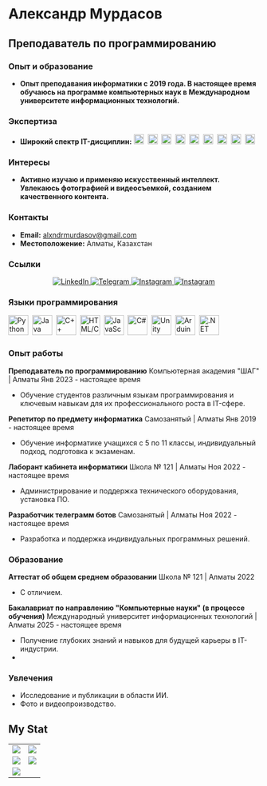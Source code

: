 # Александр Мурдасов
## Преподаватель по программированию

### Опыт и образование

- **Опыт преподавания информатики с 2019 года. В настоящее время обучаюсь на программе компьютерных наук в Международном университете информационных технологий.**

### Экспертиза

- **Широкий спектр IT-дисциплин:**
  <img src="https://cdn.jsdelivr.net/gh/devicons/devicon/icons/python/python-original.svg" title="Python" width="20" height="20"/>&nbsp;
  <img src="https://cdn.jsdelivr.net/gh/devicons/devicon/icons/java/java-original.svg" title="Java" width="20" height="20"/>&nbsp;
  <img src="https://cdn.jsdelivr.net/gh/devicons/devicon/icons/cplusplus/cplusplus-original.svg" title="C++" width="20" height="20"/>&nbsp;
  <img src="https://cdn.jsdelivr.net/gh/devicons/devicon/icons/html5/html5-original.svg" title="HTML/CSS" width="20" height="20"/>&nbsp;
  <img src="https://cdn.jsdelivr.net/gh/devicons/devicon/icons/javascript/javascript-original.svg" title="JavaScript" width="20" height="20"/>&nbsp;
  <img src="https://cdn.jsdelivr.net/gh/devicons/devicon/icons/csharp/csharp-original.svg" title="C#" width="20" height="20"/>&nbsp;
  <img src="https://cdn.jsdelivr.net/gh/devicons/devicon/icons/unity/unity-original.svg" title="Unity" width="20" height="20"/>&nbsp;
  <img src="https://cdn.jsdelivr.net/gh/devicons/devicon/icons/arduino/arduino-original.svg" title="Arduino" width="20" height="20"/>&nbsp;
  <img src="https://cdn.jsdelivr.net/gh/devicons/devicon/icons/dot-net/dot-net-original.svg" title=".NET Framework" width="20" height="20"/>&nbsp;

### Интересы

- **Активно изучаю и применяю искусственный интеллект. Увлекаюсь фотографией и видеосъемкой, созданием качественного контента.**

### Контакты

- **Email:** alxndrmurdasov@gmail.com
- **Местоположение:** Алматы, Казахстан

### Ссылки

<div id="socials" align="center">
    <a href="https://www.linkedin.com/in/alexander-murdasov-51066b204/">
        <img src="https://img.shields.io/badge/LinkedIn-blue?style=for-the-badge&logo=linkedin&logoColor=white" alt="LinkedIn"/>
    </a>
    <a href="https://t.me/Allexndr">
        <img src="https://img.shields.io/badge/Telegram-blue?style=for-the-badge&logo=telegram&logoColor=white" alt="Telegram"/>
    </a>
    <a href="https://www.instagram.com/sane4.k/">
        <img src="https://img.shields.io/badge/Instagram-blue?style=for-the-badge&logo=instagram&logoColor=white" alt="Instagram"/>
    </a>
    <a href="https://www.instagram.com/phot4.k/">
        <img src="https://img.shields.io/badge/Instagram-blue?style=for-the-badge&logo=instagram&logoColor=white" alt="Instagram"/>
    </a>
</div>

### Языки программирования

<img src="https://cdn.jsdelivr.net/gh/devicons/devicon/icons/python/python-original.svg" title="Python" width="40" height="40"/>&nbsp;
<img src="https://cdn.jsdelivr.net/gh/devicons/devicon/icons/java/java-original.svg" title="Java" width="40" height="40"/>&nbsp;
<img src="https://cdn.jsdelivr.net/gh/devicons/devicon/icons/cplusplus/cplusplus-original.svg" title="C++" width="40" height="40"/>&nbsp;
<img src="https://cdn.jsdelivr.net/gh/devicons/devicon/icons/html5/html5-original.svg" title="HTML/CSS" width="40" height="40"/>&nbsp;
<img src="https://cdn.jsdelivr.net/gh/devicons/devicon/icons/javascript/javascript-original.svg" title="JavaScript" width="40" height="40"/>&nbsp;
<img src="https://cdn.jsdelivr.net/gh/devicons/devicon/icons/csharp/csharp-original.svg" title="C#" width="40" height="40"/>&nbsp;
<img src="https://cdn.jsdelivr.net/gh/devicons/devicon/icons/unity/unity-original.svg" title="Unity" width="40" height="40"/>&nbsp;
<img src="https://cdn.jsdelivr.net/gh/devicons/devicon/icons/arduino/arduino-original.svg" title="Arduino" width="40" height="40"/>&nbsp;
<img src="https://cdn.jsdelivr.net/gh/devicons/devicon/icons/dot-net/dot-net-original.svg" title=".NET Framework" width="40" height="40"/>&nbsp;

### Опыт работы

**Преподаватель по программированию**
Компьютерная академия "ШАГ" | Алматы
Янв 2023 - настоящее время
- Обучение студентов различным языкам программирования и ключевым навыкам для их профессионального роста в IT-сфере.

**Репетитор по предмету информатика**
Самозанятый | Алматы
Янв 2019 - настоящее время
- Обучение информатике учащихся с 5 по 11 классы, индивидуальный подход, подготовка к экзаменам.

**Лаборант кабинета информатики**
Школа № 121 | Алматы
Ноя 2022 - настоящее время
- Администрирование и поддержка технического оборудования, установка ПО.

**Разработчик телеграмм ботов**
Самозанятый | Алматы
Ноя 2022 - настоящее время
- Разработка и поддержка индивидуальных программных решений.

### Образование

**Аттестат об общем среднем образовании**
Школа № 121 | Алматы
2022
- С отличием.

**Бакалавриат по направлению "Компьютерные науки" (в процессе обучения)**
Международный университет информационных технологий | Алматы
2025 - настоящее время
- Получение глубоких знаний и навыков для будущей карьеры в IT-индустрии.
- 
### Увлечения

- Исследование и публикации в области ИИ.
- Фото и видеопроизводство.
## My Stat

| | |
| --- | --- |
| ![](http://github-profile-summary-cards.vercel.app/api/cards/profile-details?username=Allexndr&theme=blue_green) | ![](http://github-profile-summary-cards.vercel.app/api/cards/repos-per-language?username=Allexndr&theme=blue_green) |
| ![](http://github-profile-summary-cards.vercel.app/api/cards/most-commit-language?username=Allexndr&theme=blue_green) | ![](http://github-profile-summary-cards.vercel.app/api/cards/stats?username=Allexndr&theme=blue_green) |
| ![](http://github-profile-summary-cards.vercel.app/api/cards/productive-time?username=Allexndr&theme=blue_green&utcOffset=8) | |

